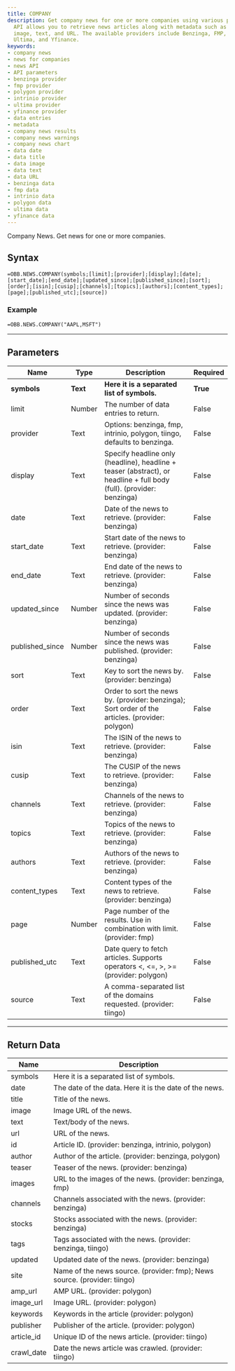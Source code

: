```yaml
---
title: COMPANY
description: Get company news for one or more companies using various providers. This
  API allows you to retrieve news articles along with metadata such as date, title,
  image, text, and URL. The available providers include Benzinga, FMP, Intrinio, Polygon,
  Ultima, and Yfinance.
keywords: 
- company news
- news for companies
- news API
- API parameters
- benzinga provider
- fmp provider
- polygon provider
- intrinio provider
- ultima provider
- yfinance provider
- data entries
- metadata
- company news results
- company news warnings
- company news chart
- data date
- data title
- data image
- data text
- data URL
- benzinga data
- fmp data
- intrinio data
- polygon data
- ultima data
- yfinance data
---
```


<!-- markdownlint-disable MD041 -->

Company News. Get news for one or more companies.

## Syntax

```excel wordwrap
=OBB.NEWS.COMPANY(symbols;[limit];[provider];[display];[date];[start_date];[end_date];[updated_since];[published_since];[sort];[order];[isin];[cusip];[channels];[topics];[authors];[content_types];[page];[published_utc];[source])
```

### Example

```excel wordwrap
=OBB.NEWS.COMPANY("AAPL,MSFT")
```

---

## Parameters

| Name | Type | Description | Required |
| ---- | ---- | ----------- | -------- |
| **symbols** | **Text** | **Here it is a separated list of symbols.** | **True** |
| limit | Number | The number of data entries to return. | False |
| provider | Text | Options: benzinga, fmp, intrinio, polygon, tiingo, defaults to benzinga. | False |
| display | Text | Specify headline only (headline), headline + teaser (abstract), or headline + full body (full). (provider: benzinga) | False |
| date | Text | Date of the news to retrieve. (provider: benzinga) | False |
| start_date | Text | Start date of the news to retrieve. (provider: benzinga) | False |
| end_date | Text | End date of the news to retrieve. (provider: benzinga) | False |
| updated_since | Number | Number of seconds since the news was updated. (provider: benzinga) | False |
| published_since | Number | Number of seconds since the news was published. (provider: benzinga) | False |
| sort | Text | Key to sort the news by. (provider: benzinga) | False |
| order | Text | Order to sort the news by. (provider: benzinga); Sort order of the articles. (provider: polygon) | False |
| isin | Text | The ISIN of the news to retrieve. (provider: benzinga) | False |
| cusip | Text | The CUSIP of the news to retrieve. (provider: benzinga) | False |
| channels | Text | Channels of the news to retrieve. (provider: benzinga) | False |
| topics | Text | Topics of the news to retrieve. (provider: benzinga) | False |
| authors | Text | Authors of the news to retrieve. (provider: benzinga) | False |
| content_types | Text | Content types of the news to retrieve. (provider: benzinga) | False |
| page | Number | Page number of the results. Use in combination with limit. (provider: fmp) | False |
| published_utc | Text | Date query to fetch articles. Supports operators <, <=, >, >= (provider: polygon) | False |
| source | Text | A comma-separated list of the domains requested. (provider: tiingo) | False |

---

## Return Data

| Name | Description |
| ---- | ----------- |
| symbols |  Here it is a separated list of symbols.  |
| date | The date of the data. Here it is the date of the news.  |
| title | Title of the news.  |
| image | Image URL of the news.  |
| text | Text/body of the news.  |
| url | URL of the news.  |
| id | Article ID. (provider: benzinga, intrinio, polygon) |
| author | Author of the article. (provider: benzinga, polygon) |
| teaser | Teaser of the news. (provider: benzinga) |
| images | URL to the images of the news. (provider: benzinga, fmp) |
| channels | Channels associated with the news. (provider: benzinga) |
| stocks | Stocks associated with the news. (provider: benzinga) |
| tags | Tags associated with the news. (provider: benzinga, tiingo) |
| updated | Updated date of the news. (provider: benzinga) |
| site | Name of the news source. (provider: fmp);     News source. (provider: tiingo) |
| amp_url | AMP URL. (provider: polygon) |
| image_url | Image URL. (provider: polygon) |
| keywords | Keywords in the article (provider: polygon) |
| publisher | Publisher of the article. (provider: polygon) |
| article_id | Unique ID of the news article. (provider: tiingo) |
| crawl_date | Date the news article was crawled. (provider: tiingo) |
